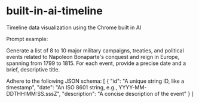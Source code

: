 # built-in-ai-timeline
Timeline data visualization using the Chrome built in AI













Prompt example:


Generate a list of 8 to 10 major military campaigns, treaties, and political events related to Napoleon Bonaparte's conquest and reign in Europe, spanning from 1799 to 1815. For each event, provide a precise date and a brief, descriptive title.

Adhere to the following JSON schema:
[
  {
    "id": "A unique string ID, like a timestamp",
    "date": "An ISO 8601 string, e.g., YYYY-MM-DDTHH:MM:SS.sssZ",
    "description": "A concise description of the event"
  }
]


